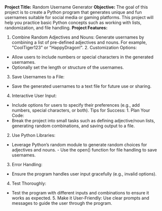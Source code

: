 **Project Title:** Random Username Generator
**Objective:**  The goal of this project is to create a Python program that generates unique and fun usernames suitable for social media or gaming platforms. This project will help you practice basic Python concepts such as working with lists, randomization, and file handling.
**Project Features:**
1. Combine Random Adjectives and Nouns:
Generate usernames by combining a list of pre-defined adjectives and nouns. For example, "CoolTiger123" or "HappyDragon!". 2. Customization Options:
- Allow users to include numbers or special characters in the generated usernames.
- Optionally set the length or structure of the usernames.
3. Save Usernames to a File:
- Save the generated usernames to a text file for future use or sharing.
4. Interactive User Input:
- Include options for users to specify their preferences (e.g., add numbers, special characters, or both).
Tips for Success: 1. Plan Your Code:
- Break the project into small tasks such as defining adjective/noun lists, generating random combinations, and saving output to a file.
2. Use Python Libraries:
- Leverage Python’s random module to generate random choices for adjectives and nouns. - Use the open() function for file handling to save usernames.
3. Error Handling:
- Ensure the program handles user input gracefully (e.g., invalid options).
4. Test Thoroughly:
- Test the program with different inputs and combinations to ensure it works as expected. 5. Make it User-Friendly:
Use clear prompts and messages to guide the user through the program.
